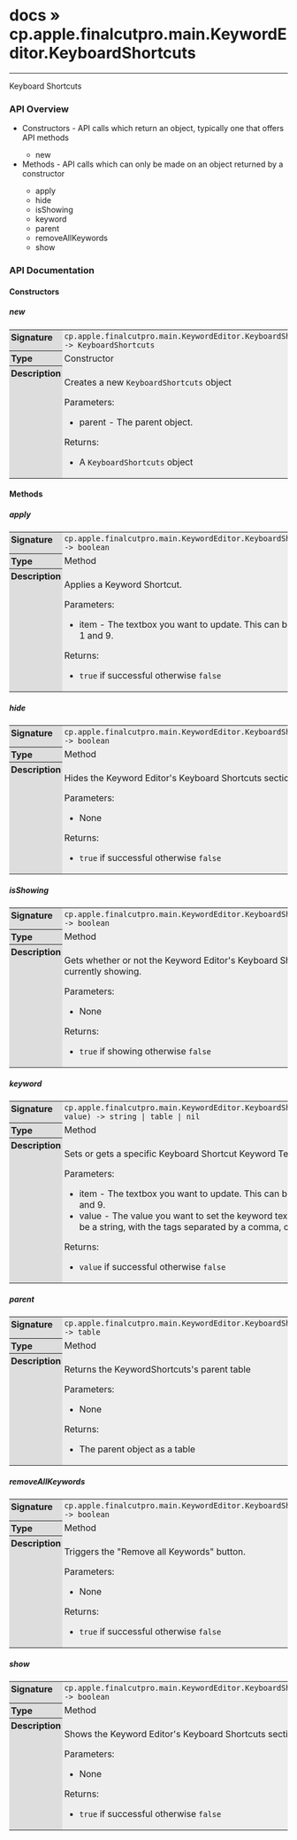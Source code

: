 # [docs](index.md) » cp.apple.finalcutpro.main.KeywordEditor.KeyboardShortcuts
---

Keyboard Shortcuts

<style type="text/css">
	a { text-decoration: none; }
	a:hover { text-decoration: underline; }
	th { background-color: #DDDDDD; vertical-align: top; padding: 3px; }
	td { width: 100%; background-color: #EEEEEE; vertical-align: top; padding: 3px; }
	table { width: 100% ; border: 1px solid #0; text-align: left; }
	section > table table td { width: 0; }
</style>
<link rel="stylesheet" href="../../css/docs.css" type="text/css" media="screen" />
<h3>API Overview</h3>
<ul>
<li>Constructors - API calls which return an object, typically one that offers API methods</li>
  <ul>
	<li><a href="#new">new</a></li>
  </ul>
<li>Methods - API calls which can only be made on an object returned by a constructor</li>
  <ul>
	<li><a href="#apply">apply</a></li>
	<li><a href="#hide">hide</a></li>
	<li><a href="#isShowing">isShowing</a></li>
	<li><a href="#keyword">keyword</a></li>
	<li><a href="#parent">parent</a></li>
	<li><a href="#removeAllKeywords">removeAllKeywords</a></li>
	<li><a href="#show">show</a></li>
  </ul>
</ul>
<h3>API Documentation</h3>
<h4 class="documentation-section">Constructors</h4>
  <section id="new">
	<h5><a href="#new">new</a></h5>
	<table>
	  <tr>
		<th>Signature</th>
		<td><code>cp.apple.finalcutpro.main.KeywordEditor.KeyboardShortcuts.new(parent) -&gt; KeyboardShortcuts</code></td>
	  </tr>
	  <tr>
		<th>Type</th>
		<td>Constructor</td>
	  </tr>
	  <tr>
		<th>Description</th>
		<td><p>Creates a new <code>KeyboardShortcuts</code> object</p>
<p>Parameters:</p>
<ul>
<li>parent - The parent object.</li>
</ul>
<p>Returns:</p>
<ul>
<li>A <code>KeyboardShortcuts</code> object</li>
</ul>
</td>
	  </tr>
	</table>
  </section>
<h4 class="documentation-section">Methods</h4>
  <section id="apply">
	<h5><a href="#apply">apply</a></h5>
	<table>
	  <tr>
		<th>Signature</th>
		<td><code>cp.apple.finalcutpro.main.KeywordEditor.KeyboardShortcuts:apply(item) -&gt; boolean</code></td>
	  </tr>
	  <tr>
		<th>Type</th>
		<td>Method</td>
	  </tr>
	  <tr>
		<th>Description</th>
		<td><p>Applies a Keyword Shortcut.</p>
<p>Parameters:</p>
<ul>
<li>item - The textbox you want to update. This can be a number between 1 and 9.</li>
</ul>
<p>Returns:</p>
<ul>
<li><code>true</code> if successful otherwise <code>false</code></li>
</ul>
</td>
	  </tr>
	</table>
  </section>
  <section id="hide">
	<h5><a href="#hide">hide</a></h5>
	<table>
	  <tr>
		<th>Signature</th>
		<td><code>cp.apple.finalcutpro.main.KeywordEditor.KeyboardShortcuts:hide() -&gt; boolean</code></td>
	  </tr>
	  <tr>
		<th>Type</th>
		<td>Method</td>
	  </tr>
	  <tr>
		<th>Description</th>
		<td><p>Hides the Keyword Editor's Keyboard Shortcuts section.</p>
<p>Parameters:</p>
<ul>
<li>None</li>
</ul>
<p>Returns:</p>
<ul>
<li><code>true</code> if successful otherwise <code>false</code></li>
</ul>
</td>
	  </tr>
	</table>
  </section>
  <section id="isShowing">
	<h5><a href="#isShowing">isShowing</a></h5>
	<table>
	  <tr>
		<th>Signature</th>
		<td><code>cp.apple.finalcutpro.main.KeywordEditor.KeyboardShortcuts:isShowing() -&gt; boolean</code></td>
	  </tr>
	  <tr>
		<th>Type</th>
		<td>Method</td>
	  </tr>
	  <tr>
		<th>Description</th>
		<td><p>Gets whether or not the Keyword Editor's Keyboard Shortcuts section is currently showing.</p>
<p>Parameters:</p>
<ul>
<li>None</li>
</ul>
<p>Returns:</p>
<ul>
<li><code>true</code> if showing otherwise <code>false</code></li>
</ul>
</td>
	  </tr>
	</table>
  </section>
  <section id="keyword">
	<h5><a href="#keyword">keyword</a></h5>
	<table>
	  <tr>
		<th>Signature</th>
		<td><code>cp.apple.finalcutpro.main.KeywordEditor.KeyboardShortcuts:keyword(item, value) -&gt; string | table | nil</code></td>
	  </tr>
	  <tr>
		<th>Type</th>
		<td>Method</td>
	  </tr>
	  <tr>
		<th>Description</th>
		<td><p>Sets or gets a specific Keyboard Shortcut Keyword Textbox value.</p>
<p>Parameters:</p>
<ul>
<li>item - The textbox you want to update. This can be a number between 1 and 9.</li>
<li>value - The value you want to set the keyword textbox to. This can either be a string, with the tags separated by a comma, or a table of tags.</li>
</ul>
<p>Returns:</p>
<ul>
<li><code>value</code> if successful otherwise <code>false</code></li>
</ul>
</td>
	  </tr>
	</table>
  </section>
  <section id="parent">
	<h5><a href="#parent">parent</a></h5>
	<table>
	  <tr>
		<th>Signature</th>
		<td><code>cp.apple.finalcutpro.main.KeywordEditor.KeyboardShortcuts:parent() -&gt; table</code></td>
	  </tr>
	  <tr>
		<th>Type</th>
		<td>Method</td>
	  </tr>
	  <tr>
		<th>Description</th>
		<td><p>Returns the KeywordShortcuts's parent table</p>
<p>Parameters:</p>
<ul>
<li>None</li>
</ul>
<p>Returns:</p>
<ul>
<li>The parent object as a table</li>
</ul>
</td>
	  </tr>
	</table>
  </section>
  <section id="removeAllKeywords">
	<h5><a href="#removeAllKeywords">removeAllKeywords</a></h5>
	<table>
	  <tr>
		<th>Signature</th>
		<td><code>cp.apple.finalcutpro.main.KeywordEditor.KeyboardShortcuts:removeAllKeywords() -&gt; boolean</code></td>
	  </tr>
	  <tr>
		<th>Type</th>
		<td>Method</td>
	  </tr>
	  <tr>
		<th>Description</th>
		<td><p>Triggers the "Remove all Keywords" button.</p>
<p>Parameters:</p>
<ul>
<li>None</li>
</ul>
<p>Returns:</p>
<ul>
<li><code>true</code> if successful otherwise <code>false</code></li>
</ul>
</td>
	  </tr>
	</table>
  </section>
  <section id="show">
	<h5><a href="#show">show</a></h5>
	<table>
	  <tr>
		<th>Signature</th>
		<td><code>cp.apple.finalcutpro.main.KeywordEditor.KeyboardShortcuts:show() -&gt; boolean</code></td>
	  </tr>
	  <tr>
		<th>Type</th>
		<td>Method</td>
	  </tr>
	  <tr>
		<th>Description</th>
		<td><p>Shows the Keyword Editor's Keyboard Shortcuts section.</p>
<p>Parameters:</p>
<ul>
<li>None</li>
</ul>
<p>Returns:</p>
<ul>
<li><code>true</code> if successful otherwise <code>false</code></li>
</ul>
</td>
	  </tr>
	</table>
  </section>
